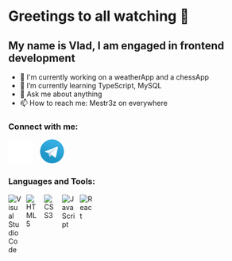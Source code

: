 # Greetings to all watching 👋 



## My name is Vlad, I am engaged in frontend development

- 🔭 I'm currently working on a weatherApp and a chessApp
- 🌱 I’m currently learning TypeScript, MySQL
- 💬 Ask me about anything
- 📫 How to reach me: Mestr3z on everywhere

### Connect with me:

[![website](./img/linkedin-dark.svg)](https://www.linkedin.com/in/875875f/)
&nbsp;&nbsp;
[![website](./img/telegram.svg)](https://t.me/Mestr3z)
&nbsp;&nbsp;

### Languages and Tools:

<img align="left" alt="Visual Studio Code" width="26px" src="https://cdn.jsdelivr.net/gh/devicons/devicon/icons/vscode/vscode-original.svg" style="padding-right:10px;" />
<img align="left" alt="HTML5" width="26px" src="https://cdn.jsdelivr.net/gh/devicons/devicon/icons/html5/html5-original.svg" style="padding-right:10px;" />
<img align="left" alt="CSS3" width="26px" src="https://cdn.jsdelivr.net/gh/devicons/devicon/icons/css3/css3-original.svg" style="padding-right:10px;" />
<img align="left" alt="JavaScript" width="26px" src="https://cdn.jsdelivr.net/gh/devicons/devicon/icons/javascript/javascript-original.svg" style="padding-right:10px;" />
<img align="left" alt="React" width="26px" src="https://cdn.jsdelivr.net/gh/devicons/devicon/icons/react/react-original.svg" style="padding-right:10px;" />
<br />
<br />
